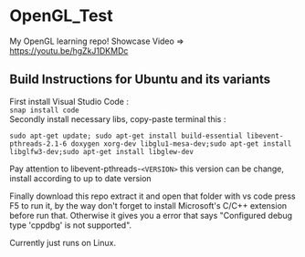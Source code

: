 # OpenGL_Test
My OpenGL learning repo!
Showcase Video => https://youtu.be/hgZkJ1DKMDc

## Build Instructions for Ubuntu and its variants

First install Visual Studio Code :<br />
`snap install code`<br />
Secondly install necessary libs, copy-paste terminal this :<br />
    
`sudo apt-get update; sudo apt-get install build-essential libevent-pthreads-2.1-6 doxygen xorg-dev libglu1-mesa-dev;sudo apt-get install libglfw3-dev;sudo apt-get install libglew-dev`<br />

Pay attention to libevent-pthreads-`<VERSION>` this version can be change, install according to up to date version
    
Finally download this repo extract it and open that folder with vs code press F5 to run it, by the way don't forget to install Microsoft's C/C++ extension before run that. Otherwise it gives you a error that says "Configured debug type 'cppdbg' is not supported".

Currently just runs on Linux.
